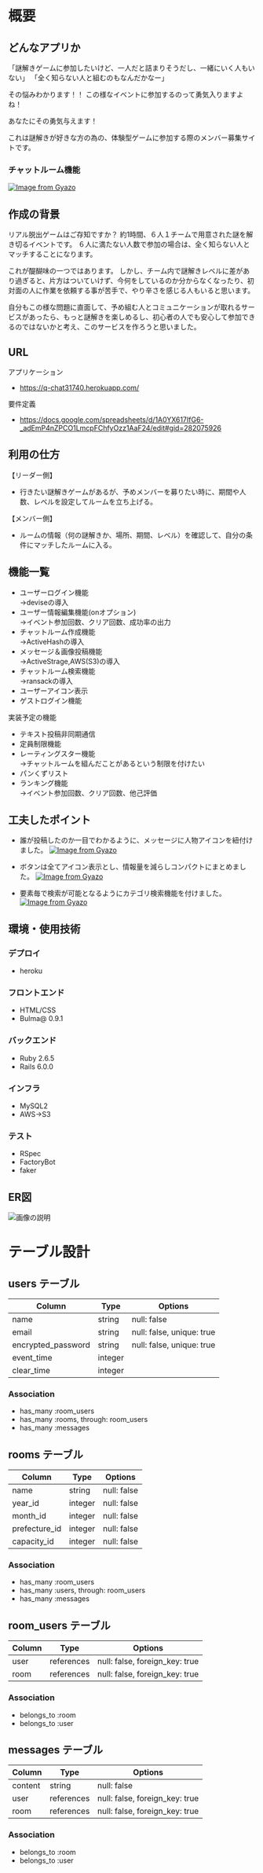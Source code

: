 # 概要

## どんなアプリか
「謎解きゲームに参加したいけど、一人だと詰まりそうだし、一緒にいく人もいない」
「全く知らない人と組むのもなんだかなー」

その悩みわかります！！
この様なイベントに参加するのって勇気入りますよね！

あなたにその勇気与えます！

これは謎解きが好きな方の為の、体験型ゲームに参加する際のメンバー募集サイトです。

### チャットルーム機能
[![Image from Gyazo](https://i.gyazo.com/f8982e38edd590d01b38d009b793a874.gif)](https://gyazo.com/f8982e38edd590d01b38d009b793a874)


## 作成の背景
リアル脱出ゲームはご存知ですか？
約1時間、６人１チームで用意された謎を解き切るイベントです。
６人に満たない人数で参加の場合は、全く知らない人とマッチすることになります。

これが醍醐味の一つではあります。
しかし、チーム内で謎解きレベルに差があり過ぎると、片方はついていけず、今何をしているのか分からなくなったり、初対面の人に作業を依頼する事が苦手で、やり辛さを感じる人もいると思います。

自分もこの様な問題に直面して、予め組む人とコミュニケーションが取れるサービスがあったら、もっと謎解きを楽しめるし、初心者の人でも安心して参加できるのではないかと考え、このサービスを作ろうと思いました。

## URL
アプリケーション
- https://q-chat31740.herokuapp.com/

要件定義 
- https://docs.google.com/spreadsheets/d/1A0YX617IfG6-_adEmP4nZPCO1LmcpFChfyOzz1AaF24/edit#gid=282075926

## 利用の仕方
【リーダー側】
- 行きたい謎解きゲームがあるが、予めメンバーを募りたい時に、期間や人数、レベルを設定してルームを立ち上げる。

【メンバー側】
- ルームの情報（何の謎解きか、場所、期間、レベル）を確認して、自分の条件にマッチしたルームに入る。

## 機能一覧
- ユーザーログイン機能  
→deviseの導入
- ユーザー情報編集機能(onオプション)  
→イベント参加回数、クリア回数、成功率の出力
- チャットルーム作成機能  
→ActiveHashの導入
- メッセージ＆画像投稿機能  
→ActiveStrage,AWS(S3)の導入
- チャットルーム検索機能  
→ransackの導入
- ユーザーアイコン表示
- ゲストログイン機能

実装予定の機能
- テキスト投稿非同期通信
- 定員制限機能
- レーティングスター機能  
→チャットルームを組んだことがあるという制限を付けたい
- パンくずリスト
- ランキング機能  
→イベント参加回数、クリア回数、他己評価

## 工夫したポイント
- 誰が投稿したのか一目でわかるように、メッセージに人物アイコンを紐付けました。
[![Image from Gyazo](https://i.gyazo.com/de41175799b5deac9d20d2fa14bd45f4.png)](https://gyazo.com/de41175799b5deac9d20d2fa14bd45f4)

- ボタンは全てアイコン表示とし、情報量を減らしコンパクトにまとめました。
[![Image from Gyazo](https://i.gyazo.com/07f70973cf50fc8b7694d124cca6690e.png)](https://gyazo.com/07f70973cf50fc8b7694d124cca6690e)

- 要素毎で検索が可能となるようにカテゴリ検索機能を付けました。
[![Image from Gyazo](https://i.gyazo.com/e5ea9f437e3aa42ca92f15e9b332ede4.gif)](https://gyazo.com/e5ea9f437e3aa42ca92f15e9b332ede4)


## 環境・使用技術

### デプロイ
- heroku

### フロントエンド
- HTML/CSS
- Bulma@ 0.9.1

### バックエンド
- Ruby 2.6.5
- Rails 6.0.0

### インフラ
- MySQL2
- AWS→S3

### テスト
- RSpec
- FactoryBot 
- faker

## ER図
![画像の説明](https://i.gyazo.com/fc087c13a0a7795bb3ab97b1c1ccfb2e.png)

# テーブル設計

## users テーブル

| Column             | Type    | Options                   |
| ------------------ | ------- | ------------------------- |
| name               | string  | null: false               |
| email              | string  | null: false, unique: true |
| encrypted_password | string  | null: false, unique: true |
| event_time         | integer |                           |
| clear_time         | integer |                           |

### Association

- has_many :room_users
- has_many :rooms, through: room_users
- has_many :messages

## rooms テーブル

| Column        | Type    | Options     |
| ------------- | ------- | ----------- |
| name          | string  | null: false |
| year_id       | integer | null: false |
| month_id      | integer | null: false |
| prefecture_id | integer | null: false |
| capacity_id   | integer | null: false |


### Association

- has_many :room_users
- has_many :users, through: room_users
- has_many :messages

## room_users テーブル

| Column | Type       | Options                        |
| ------ | ---------- | ------------------------------ |
| user   | references | null: false, foreign_key: true |
| room   | references | null: false, foreign_key: true |

### Association

- belongs_to :room
- belongs_to :user

## messages テーブル

| Column  | Type       | Options                        |
| ------- | ---------- | ------------------------------ |
| content | string     | null: false                    |
| user    | references | null: false, foreign_key: true |
| room    | references | null: false, foreign_key: true |

### Association

- belongs_to :room
- belongs_to :user
